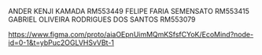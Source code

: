 ANDER KENJI KAMADA RM553449
FELIPE FARIA SEMENSATO RM553415
GABRIEL OLIVEIRA RODRIGUES DOS SANTOS RM553079

https://www.figma.com/proto/aiaOEpnUimMQmKSfsfCYoK/EcoMind?node-id=0-1&t=ybPuc2OGLVHSvVBt-1
